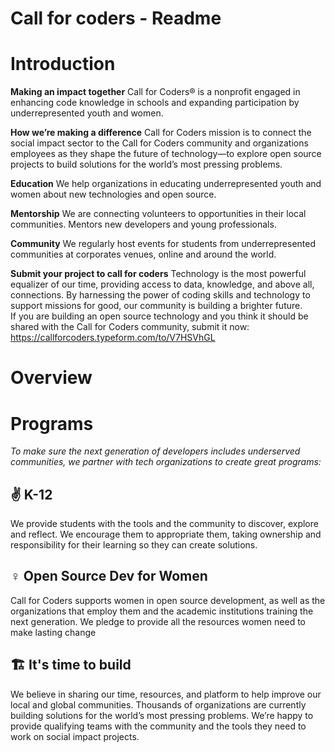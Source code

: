 # Call for coders - Readme

# Introduction
<strong>Making an impact together</strong>
Call for Coders® is a nonprofit engaged in enhancing code knowledge in schools and expanding participation by underrepresented youth and women.

<strong>How we’re making a difference</strong>
Call for Coders mission is to connect the social impact sector to the Call for Coders community and organizations employees as they shape the future of technology—to explore open source projects to build solutions for the world’s most pressing problems.

<strong>Education</strong>
We help organizations in educating underrepresented youth and women about new technologies and open source.

<strong>Mentorship</strong>
We are connecting volunteers to opportunities in their local communities. Mentors new developers and young professionals.

<strong>Community</strong>
We regularly host events for students from underrepresented communities at corporates venues, online and around the world.

<strong>Submit your project to call for coders</strong>
Technology is the most powerful equalizer of our time, providing access to data, knowledge, and above all, connections. By harnessing the power of coding skills and technology to support missions for good, our community is building a brighter future.  
If you are building an open source technology and you think it should be shared with the Call for Coders community, submit it now:
https://callforcoders.typeform.com/to/V7HSVhGL


# Overview



# Programs
*To make sure the next generation of developers includes underserved communities, we partner with tech organizations to create great programs:*

## ✌️ K-12

We provide students with the tools and the community to discover, explore and reflect. We encourage them to appropriate them, taking ownership and responsibility for their learning so they can create solutions. 

## ♀️ Open Source Dev for Women

Call for Coders supports women in open source development, as well as the organizations that employ them and the academic institutions training the next generation. 
We pledge to provide all the resources women need to make lasting change

## 🏗️ It's time to build

We believe in sharing our time, resources, and platform to help improve our local and global communities. Thousands of organizations are currently building solutions for the world’s most pressing problems. 
We’re happy to provide qualifying teams with the community and the tools they need to work on social impact projects.
